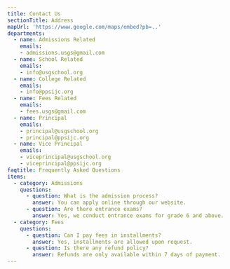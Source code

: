 ```yaml
---
title: Contact Us
sectionTitle: Address
mapUrl: 'https://www.google.com/maps/embed?pb=..'
departments:
  - name: Admissions Related
    emails: 
    - admissions.usgs@gmail.com
  - name: School Related
    emails: 
    - info@usgschool.org
  - name: College Related
    emails: 
    - info@ppsijc.org
  - name: Fees Related
    emails: 
    - fees.usgs@gmail.com
  - name: Principal
    emails: 
    - principal@usgschool.org
    - principal@ppsijc.org
  - name: Vice Principal
    emails: 
    - viceprincipal@usgschool.org
    - viceprincipal@ppsijc.org
faqtitle: Frequently Asked Questions
items:
  - category: Admissions
    questions:
      - question: What is the admission process?
        answer: You can apply online through our website.
      - question: Are there entrance exams?
        answer: Yes, we conduct entrance exams for grade 6 and above.
  - category: Fees
    questions:
      - question: Can I pay fees in installments?
        answer: Yes, installments are allowed upon request.
      - question: Is there any refund policy?
        answer: Refunds are only available within 7 days of payment.
---
```


